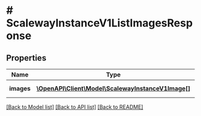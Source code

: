 # # ScalewayInstanceV1ListImagesResponse

## Properties

Name | Type | Description | Notes
------------ | ------------- | ------------- | -------------
**images** | [**\OpenAPI\Client\Model\ScalewayInstanceV1Image[]**](ScalewayInstanceV1Image.md) | List of images. | [optional]

[[Back to Model list]](../../README.md#models) [[Back to API list]](../../README.md#endpoints) [[Back to README]](../../README.md)
